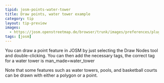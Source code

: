 ```yaml
---
tipid: josm-points-water-tower
title: Draw points, water tower example
category: tip
layout: tip-preview
images:
  - https://josm.openstreetmap.de/browser/trunk/images/preferences/plugin.png?format=raw
tags: [josm]
---
```


You can draw a point feature in JOSM by just selecting the Draw Nodes tool and double-clicking. You can then add the necessary tags, the correct tag for a water tower is man_made=water_tower

Note that some features such as water towers, pools, and basketball courts can be drawn with either a polygon or a point.
